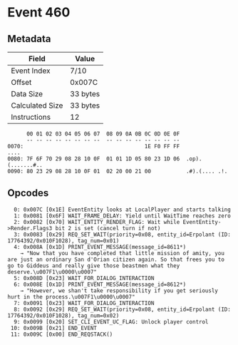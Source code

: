 # Event 460

## Metadata

| Field           | Value    |
|-----------------|----------|
| Event Index     | 7/10     |
| Offset          | 0x007C   |
| Data Size       | 33 bytes |
| Calculated Size | 33 bytes |
| Instructions    | 12       |

```
      00 01 02 03 04 05 06 07  08 09 0A 0B 0C 0D 0E 0F
      -- -- -- -- -- -- -- --  -- -- -- -- -- -- -- --
0070:                                      1E F0 FF FF              ....
0080: 7F 6F 70 29 08 28 10 0F  01 01 1D 05 80 23 1D 06  .op).(.......#..
0090: 80 23 29 08 28 10 0F 01  02 20 00 21 00           .#).(.... .!.   
```

## Opcodes

```
  0: 0x007C [0x1E] EventEntity looks at LocalPlayer and starts talking
  1: 0x0081 [0x6F] WAIT_FRAME_DELAY: Yield until WaitTime reaches zero
  2: 0x0082 [0x70] WAIT_ENTITY_RENDER_FLAG: Wait while EventEntity->Render.Flags3 bit 2 is set (cancel turn if not)
  3: 0x0083 [0x29] REQ_SET_WAIT(priority=0x08, entity_id=Erpolant (ID: 17764392/0x010F1028), tag_num=0x01)
  4: 0x008A [0x1D] PRINT_EVENT_MESSAGE(message_id=8611*)
    → "Now that you have completed that little mission of amity, you are just an ordinary San d'Orian citizen again. So that frees you to go to Giddeus and really give those beastmen what they deserve.\u007F1\u0000\u0007"
  5: 0x008D [0x23] WAIT_FOR_DIALOG_INTERACTION
  6: 0x008E [0x1D] PRINT_EVENT_MESSAGE(message_id=8612*)
    → "However, we shan't take responsibility if you get seriously hurt in the process.\u007F1\u0000\u0007"
  7: 0x0091 [0x23] WAIT_FOR_DIALOG_INTERACTION
  8: 0x0092 [0x29] REQ_SET_WAIT(priority=0x08, entity_id=Erpolant (ID: 17764392/0x010F1028), tag_num=0x02)
  9: 0x0099 [0x20] SET_CLI_EVENT_UC_FLAG: Unlock player control
 10: 0x009B [0x21] END_EVENT
 11: 0x009C [0x00] END_REQSTACK()
```
